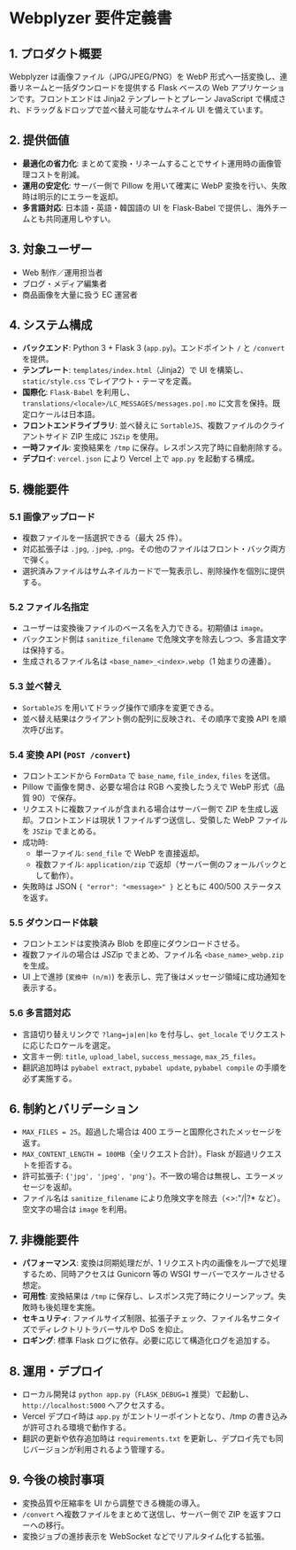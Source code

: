 # Webplyzer 要件定義書

## 1. プロダクト概要
Webplyzer は画像ファイル（JPG/JPEG/PNG）を WebP 形式へ一括変換し、連番リネームと一括ダウンロードを提供する Flask ベースの Web アプリケーションです。フロントエンドは Jinja2 テンプレートとプレーン JavaScript で構成され、ドラッグ＆ドロップで並べ替え可能なサムネイル UI を備えています。

## 2. 提供価値
- **最適化の省力化**: まとめて変換・リネームすることでサイト運用時の画像管理コストを削減。
- **運用の安定化**: サーバー側で Pillow を用いて確実に WebP 変換を行い、失敗時は明示的にエラーを返却。
- **多言語対応**: 日本語・英語・韓国語の UI を Flask-Babel で提供し、海外チームとも共同運用しやすい。

## 3. 対象ユーザー
- Web 制作／運用担当者
- ブログ・メディア編集者
- 商品画像を大量に扱う EC 運営者

## 4. システム構成
- **バックエンド**: Python 3 + Flask 3 (`app.py`)。エンドポイント `/` と `/convert` を提供。
- **テンプレート**: `templates/index.html`（Jinja2）で UI を構築し、`static/style.css` でレイアウト・テーマを定義。
- **国際化**: `Flask-Babel` を利用し、`translations/<locale>/LC_MESSAGES/messages.po|.mo` に文言を保持。既定ロケールは日本語。
- **フロントエンドライブラリ**: 並べ替えに `SortableJS`、複数ファイルのクライアントサイド ZIP 生成に `JSZip` を使用。
- **一時ファイル**: 変換結果を `/tmp` に保存。レスポンス完了時に自動削除する。
- **デプロイ**: `vercel.json` により Vercel 上で `app.py` を起動する構成。

## 5. 機能要件
### 5.1 画像アップロード
- 複数ファイルを一括選択できる（最大 25 件）。
- 対応拡張子は `.jpg`, `.jpeg`, `.png`。その他のファイルはフロント・バック両方で弾く。
- 選択済みファイルはサムネイルカードで一覧表示し、削除操作を個別に提供する。

### 5.2 ファイル名指定
- ユーザーは変換後ファイルのベース名を入力できる。初期値は `image`。
- バックエンド側は `sanitize_filename` で危険文字を除去しつつ、多言語文字は保持する。
- 生成されるファイル名は `<base_name>_<index>.webp`（1 始まりの連番）。

### 5.3 並べ替え
- `SortableJS` を用いてドラッグ操作で順序を変更できる。
- 並べ替え結果はクライアント側の配列に反映され、その順序で変換 API を順次呼び出す。

### 5.4 変換 API (`POST /convert`)
- フロントエンドから `FormData` で `base_name`, `file_index`, `files` を送信。
- Pillow で画像を開き、必要な場合は RGB へ変換したうえで WebP 形式（品質 90）で保存。
- リクエストに複数ファイルが含まれる場合はサーバー側で ZIP を生成し返却。フロントエンドは現状 1 ファイルずつ送信し、受領した WebP ファイルを `JSZip` でまとめる。
- 成功時:
  - 単一ファイル: `send_file` で WebP を直接返却。
  - 複数ファイル: `application/zip` で返却（サーバー側のフォールバックとして動作）。
- 失敗時は JSON `{ "error": "<message>" }` とともに 400/500 ステータスを返す。

### 5.5 ダウンロード体験
- フロントエンドは変換済み Blob を即座にダウンロードさせる。
- 複数ファイルの場合は JSZip でまとめ、ファイル名 `<base_name>_webp.zip` を生成。
- UI 上で進捗 (`変換中 (n/m)`) を表示し、完了後はメッセージ領域に成功通知を表示する。

### 5.6 多言語対応
- 言語切り替えリンクで `?lang=ja|en|ko` を付与し、`get_locale` でリクエストに応じたロケールを選定。
- 文言キー例: `title`, `upload_label`, `success_message`, `max_25_files`。
- 翻訳追加時は `pybabel extract`, `pybabel update`, `pybabel compile` の手順を必ず実施する。

## 6. 制約とバリデーション
- `MAX_FILES = 25`。超過した場合は 400 エラーと国際化されたメッセージを返す。
- `MAX_CONTENT_LENGTH = 100MB`（全リクエスト合計）。Flask が超過リクエストを拒否する。
- 許可拡張子: `{'jpg', 'jpeg', 'png'}`。不一致の場合は無視し、エラーメッセージを返却。
- ファイル名は `sanitize_filename` により危険文字を除去（<>:"/\|?* など）。空文字の場合は `image` を利用。

## 7. 非機能要件
- **パフォーマンス**: 変換は同期処理だが、1 リクエスト内の画像をループで処理するため、同時アクセスは Gunicorn 等の WSGI サーバーでスケールさせる想定。
- **可用性**: 変換結果は `/tmp` に保存し、レスポンス完了時にクリーンアップ。失敗時も後処理を実施。
- **セキュリティ**: ファイルサイズ制限、拡張子チェック、ファイル名サニタイズでディレクトリトラバーサルや DoS を抑止。
- **ロギング**: 標準 Flask ログに依存。必要に応じて構造化ログを追加する。

## 8. 運用・デプロイ
- ローカル開発は `python app.py`（`FLASK_DEBUG=1` 推奨）で起動し、`http://localhost:5000` へアクセスする。
- Vercel デプロイ時は `app.py` がエントリーポイントとなり、/tmp の書き込みが許可される環境で動作する。
- 翻訳の更新や依存追加時は `requirements.txt` を更新し、デプロイ先でも同じバージョンが利用されるよう管理する。

## 9. 今後の検討事項
- 変換品質や圧縮率を UI から調整できる機能の導入。
- `/convert` へ複数ファイルをまとめて送信し、サーバー側で ZIP を返すフローヘの移行。
- 変換ジョブの進捗表示を WebSocket などでリアルタイム化する拡張。
